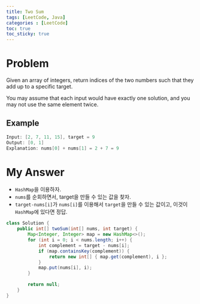 ```yaml
---
title: Two Sum
tags: [LeetCode, Java]
categories : [LeetCode]
toc: true
toc_sticky: true
---
```


# Problem

Given an array of integers, return indices of the two numbers such that they add up to a specific target.

You may assume that each input would have exactly one solution, and you may not use the same element twice.

## Example

```swift
Input: [2, 7, 11, 15], target = 9
Output: [0, 1]
Explanation: nums[0] + nums[1] = 2 + 7 = 9
```

# My Answer
  
* `HashMap`을 이용하자.
* `nums`를 순회하면서, target을 만들 수 있는 값을 찾자.
* `target-nums[i]`가 `nums[i]`를 이용해서 `target`을 만들 수 있는 값이고, 이것이 `HashMap`에 있다면 정답.

```java
class Solution {
    public int[] twoSum(int[] nums, int target) {        
        Map<Integer, Integer> map = new HashMap<>();
        for (int i = 0; i < nums.length; i++) {
            int complement = target - nums[i];
            if (map.containsKey(complement)) {
                return new int[] { map.get(complement), i };
            }
            map.put(nums[i], i);
        }
        
        return null;
    }
}
```

